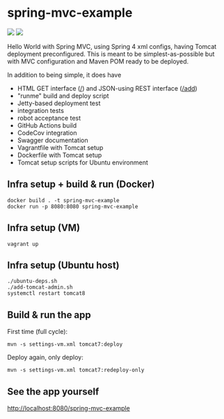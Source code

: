 spring-mvc-example
==================
<a href="https://github.com/eis/spring-mvc-example/actions/workflows/github-actions-build.yml" title="Build Status"><img src="https://github.com/eis/spring-mvc-example/actions/workflows/github-actions-build.yml/badge.svg"></a>
<a href="https://codecov.io/gh/eis/spring-mvc-example" title="Coverage Status"><img src="https://codecov.io/gh/eis/spring-mvc-example/branch/master/graph/badge.svg?token=6PUI9CYUZR"></a>

Hello World with Spring MVC, using Spring 4 xml configs, having Tomcat deployment
preconfigured. This is meant to be simplest-as-possible but with MVC
configuration and Maven POM ready to be deployed.

In addition to being simple, it does have
  - HTML GET interface ([/](http://localhost:8080/spring-mvc-example)) and JSON-using REST interface ([/add](http://localhost:8080/spring-mvc-example/add))
  - "runme" build and deploy script
  - Jetty-based deployment test
  - integration tests
  - robot acceptance test
  - GitHub Actions build
  - CodeCov integration
  - Swagger documentation
  - Vagrantfile with Tomcat setup
  - Dockerfile with Tomcat setup
  - Tomcat setup scripts for Ubuntu environment

Infra setup + build & run (Docker)
----------------------------------

```
docker build . -t spring-mvc-example
docker run -p 8080:8080 spring-mvc-example
```

Infra setup (VM)
----------------

```
vagrant up
```

Infra setup (Ubuntu host)
-------------------------

```
./ubuntu-deps.sh
./add-tomcat-admin.sh
systemctl restart tomcat8
```

Build & run the app
-------------------

First time (full cycle):
```
mvn -s settings-vm.xml tomcat7:deploy
```
Deploy again, only deploy:
```
mvn -s settings-vm.xml tomcat7:redeploy-only
```

See the app yourself
--------------------

[http://localhost:8080/spring-mvc-example](http://localhost:8080/spring-mvc-example)
